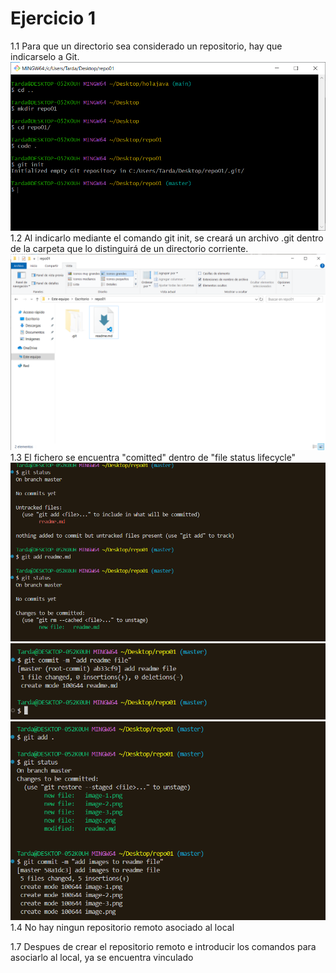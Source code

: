 # Ejercicio 1


1.1 Para que un directorio sea considerado un repositorio, hay que indicarselo a Git.
![alt text](image-1.png)
1.2 Al indicarlo mediante el comando git init, se creará un archivo .git dentro de la carpeta que lo distinguirá de un directorio corriente.
![alt text](image.png)
1.3 El fichero se encuentra "comitted" dentro de "file status lifecycle"![alt text](image-2.png)
![alt text](image-3.png)
![alt text](image-4.png)
1.4 No hay ningun repositorio remoto asociado al local

1.7 Despues de crear el repositorio remoto e introducir los comandos para asociarlo al local, ya se encuentra vinculado